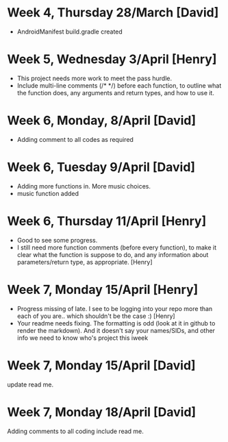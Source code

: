 # Week 4, Thursday 28/March [David]
- AndroidManifest 
  build.gradle
created
# Week 5, Wednesday 3/April [Henry]
- This project needs more work to meet the pass hurdle.
- Include multi-line comments (/* */) before each function, to outline what the function does, any arguments and return types, and how to use it.

# Week 6, Monday, 8/April [David]
- Adding comment to all codes as required

# Week 6, Tuesday 9/April [David]
- Adding more functions in. More music choices.
- music function added
 
# Week 6, Thursday 11/April [Henry]
- Good to see some progress. 
- I still need more function comments (before every function), to make it clear what the function is suppose to do, and any information about parameters/return type, as appropriate. [Henry]

# Week 7, Monday 15/April [Henry]
- Progress missing of late. I see to be logging into your repo more than each of you are.. which shouldn't be the case :) [Henry]
- Your readme needs fixing. The formatting is odd (look at it in github to render the markdown). And it doesn't say your names/SIDs, and other info we need to know who's project this iweek 
# Week 7, Monday 15/April [David]
update read me.
# Week 7, Monday 18/April [David]
Adding comments to all coding include read me.
